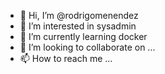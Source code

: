 - 👋 Hi, I’m @rodrigomenendez
- 👀 I’m interested in sysadmin
- 🌱 I’m currently learning docker
- 💞️ I’m looking to collaborate on ...
- 📫 How to reach me ...

<!---
rodrigomenendez/rodrigomenendez is a ✨ special ✨ repository because its `README.md` (this file) appears on your GitHub profile.
You can click the Preview link to take a look at your changes.
--->
